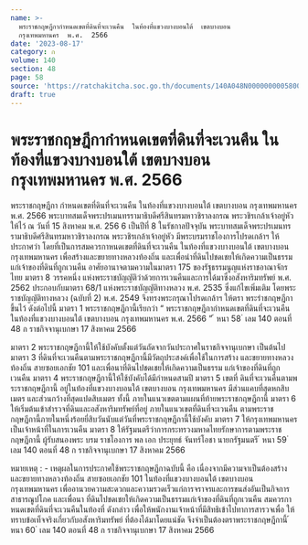 ```yaml
---
name: >-
  พระราชกฤษฎีกากำหนดเขตที่ดินที่จะเวนคืน  ในท้องที่แขวงบางบอนใต้  เขตบางบอน 
  กรุงเทพมหานคร  พ.ศ.  2566
date: '2023-08-17'
category: ก
volume: 140
section: 48
page: 58
source: 'https://ratchakitcha.soc.go.th/documents/140A048N0000000005800.pdf'
draft: true
---
```


# พระราชกฤษฎีกากำหนดเขตที่ดินที่จะเวนคืน  ในท้องที่แขวงบางบอนใต้  เขตบางบอน  กรุงเทพมหานคร  พ.ศ.  2566

พระราชกฤษฎีกา กำหนดเขตที่ดินที่จะเวนคืน ในท้องที่แขวงบางบอนใต้ เขตบางบอน กรุงเทพมหานคร พ.ศ. 2566 พระบาทสมเด็จพระปรเมนทรรามาธิบดีศรีสินทรมหาวชิราลงกรณ พระวชิรเกล้าเจ้าอยู่หัว ให้ไว้ ณ วันที่ 15 สิงหาคม พ.ศ. 256 6 เป็นปีที่ 8 ในรัชกาลปัจจุบัน พระบาทสมเด็จพระปรเมนทรรามาธิบดีศรีสินทรมหาวชิราลงกรณ พระวชิรเกล้าเจ้าอยู่หัว มีพระบรมราชโองการโปรดเกล้าฯ ให้ประกาศว่า โดยที่เป็นการสมควรกาหนดเขตที่ดินที่จะเวนคืน ในท้องที่แขวงบางบอนใต้ เขตบางบอน กรุงเทพมหานคร เพื่อสร้างและขยายทางหลวงท้องถิ่น และเพื่อนำที่ดินไปชดเชยให้เกิดความเป็นธรรม แก่เจ้าของที่ดินที่ถูกเวนคืน อาศัยอานาจตามความในมาตรา 175 ของรัฐธรรมนูญแห่งราชอาณาจักรไทย มาตรา 8 วรรคหนึ่ง แห่งพระราชบัญญัติว่าด้วยการเวนคืนและการได้มาซึ่งอสังหาริมทรัพย์ พ.ศ. 2562 ประกอบกับมาตรา 68/1 แห่งพระราชบัญญัติทางหลวง พ.ศ. 2535 ซึ่งแก้ไขเพิ่มเติม โดยพระราชบัญญัติทางหลวง (ฉบับที่ 2) พ.ศ. 2549 จึงทรงพระกรุณาโปรดเกล้าฯ ให้ตรา พระรำชกฤษฎีกาขึ้นไว้ ดังต่อไปนี้ มาตรา 1 พระราชกฤษฎีกานี้เรียกว่า “ พระราชกฤษฎีกากำหนดเขตที่ดินที่จะเวนคืน ในท้องที่แขวงบางบอนใต้ เขตบางบอน กรุงเทพมหานคร พ.ศ. 2566 ” ้ หนา 58 ่ เลม 140 ตอนที่ 48 ก ราชกิจจานุเบกษา 17 สิงหาคม 2566

มาตรา 2 พระราชกฤษฎีกานี้ให้ใช้บังคับตั้งแต่วันถัดจากวันประกาศในราชกิจจานุเบกษา เป็นต้นไป มาตรา 3 ที่ดินที่จะเวนคืนตามพระราชกฤษฎีกานี้มีวัตถุประสงค์เพื่อใช้ในการสร้าง และขยายทางหลวงท้องถิ่น สายซอยเอกชัย 101 และเพื่อนาที่ดินไปชดเชยให้เกิดความเป็นธรรม แก่เจ้าของที่ดินที่ถูกเวนคืน มาตรา 4 พระราชกฤษฎีกานี้ให้ใช้บังคับได้มีกำหนดสามปี มาตรา 5 เขตที่ ดินที่จะเวนคืนตามพระราชกฤษฎีกานี้ อยู่ในท้องที่แขวงบางบอนใต้ เขตบางบอน กรุงเทพมหานคร มีส่วนแคบที่สุดหกสิบเมตร และส่วนกว้างที่สุดแปดสิบเมตร ทั้งนี้ ภายในแนวเขตตามแผนที่ท้ายพระราชกฤษฎีกานี้ มาตรา 6 ให้เริ่มต้นเข้าสำรวจที่ดินและอสังหาริมทรัพย์ที่อยู่ ภายในแนวเขตที่ดินที่จะเวนคืน ตามพระราชกฤษฎีกานี้ภายในหนึ่งร้อยยี่สิบวันนับแต่วันที่พระราชกฤษฎีกานี้ใช้บังคับ มาตรา 7 ให้กรุงเทพมหานครเป็นเจ้าหน้าที่ในการเวนคืน มาตรา 8 ให้รัฐมนตรีว่าการกระทรวงมหาดไทยรักษาการตามพระราชกฤษฎีกานี้ ผู้รับสนองพระ บรม ราชโองการ พล เอก ประยุทธ์ จันทร์โอชา นายกรัฐมนตรี ้ หนา 59 ่ เลม 140 ตอนที่ 48 ก ราชกิจจานุเบกษา 17 สิงหาคม 2566



หมายเหตุ : - เหตุผลในการประกาศใช้พระราชกฤษฎีกาฉบับนี้ คือ เนื่องจากมีความจาเป็นต้องสร้าง และขยายทางหลวงท้องถิ่น สายซอยเอกชัย 101 ในท้องที่แขวงบางบอนใต้ เขตบางบอน กรุงเทพมหานคร เพื่ออานวยความสะดวกและความรวดเร็วแก่การจราจรและการขนส่งอันเป็นกิจการสาธารณูปโภค และเพื่อนา ที่ดินไปชดเชยให้เกิดความเป็นธรรมแก่เจ้าของที่ดินที่ถูกเวนคืน สมควรกาหนดเขตที่ดินที่จะเวนคืนในท้องที่ ดังกล่าว เพื่อให้พนักงานเจ้าหน้าที่มีสิทธิเข้าไปทาการสารวจเพื่อ ให้ทราบข้อเท็จจริงเกี่ยวกับอสังหาริมทรัพย์ ที่ต้องได้มาโดยแน่ชัด จึงจำเป็นต้องตราพระราชกฤษฎีกานี้ ้ หนา 60 ่ เลม 140 ตอนที่ 48 ก ราชกิจจานุเบกษา 17 สิงหาคม 2566
